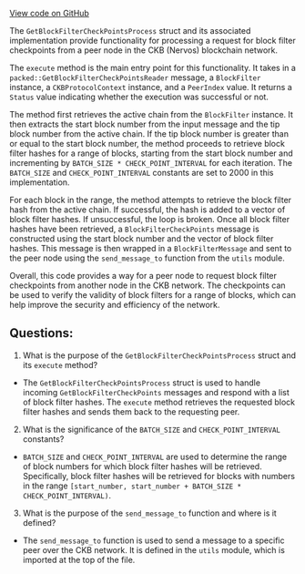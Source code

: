 [View code on GitHub](https://github.com/nervosnetwork/ckb/blob/develop/sync/src/filter/get_block_filter_check_points_process.rs)

The `GetBlockFilterCheckPointsProcess` struct and its associated implementation provide functionality for processing a request for block filter checkpoints from a peer node in the CKB (Nervos) blockchain network.

The `execute` method is the main entry point for this functionality. It takes in a `packed::GetBlockFilterCheckPointsReader` message, a `BlockFilter` instance, a `CKBProtocolContext` instance, and a `PeerIndex` value. It returns a `Status` value indicating whether the execution was successful or not.

The method first retrieves the active chain from the `BlockFilter` instance. It then extracts the start block number from the input message and the tip block number from the active chain. If the tip block number is greater than or equal to the start block number, the method proceeds to retrieve block filter hashes for a range of blocks, starting from the start block number and incrementing by `BATCH_SIZE * CHECK_POINT_INTERVAL` for each iteration. The `BATCH_SIZE` and `CHECK_POINT_INTERVAL` constants are set to 2000 in this implementation.

For each block in the range, the method attempts to retrieve the block filter hash from the active chain. If successful, the hash is added to a vector of block filter hashes. If unsuccessful, the loop is broken. Once all block filter hashes have been retrieved, a `BlockFilterCheckPoints` message is constructed using the start block number and the vector of block filter hashes. This message is then wrapped in a `BlockFilterMessage` and sent to the peer node using the `send_message_to` function from the `utils` module.

Overall, this code provides a way for a peer node to request block filter checkpoints from another node in the CKB network. The checkpoints can be used to verify the validity of block filters for a range of blocks, which can help improve the security and efficiency of the network.
## Questions:
 1. What is the purpose of the `GetBlockFilterCheckPointsProcess` struct and its `execute` method?
- The `GetBlockFilterCheckPointsProcess` struct is used to handle incoming `GetBlockFilterCheckPoints` messages and respond with a list of block filter hashes. The `execute` method retrieves the requested block filter hashes and sends them back to the requesting peer.

2. What is the significance of the `BATCH_SIZE` and `CHECK_POINT_INTERVAL` constants?
- `BATCH_SIZE` and `CHECK_POINT_INTERVAL` are used to determine the range of block numbers for which block filter hashes will be retrieved. Specifically, block filter hashes will be retrieved for blocks with numbers in the range `[start_number, start_number + BATCH_SIZE * CHECK_POINT_INTERVAL)`.

3. What is the purpose of the `send_message_to` function and where is it defined?
- The `send_message_to` function is used to send a message to a specific peer over the CKB network. It is defined in the `utils` module, which is imported at the top of the file.
